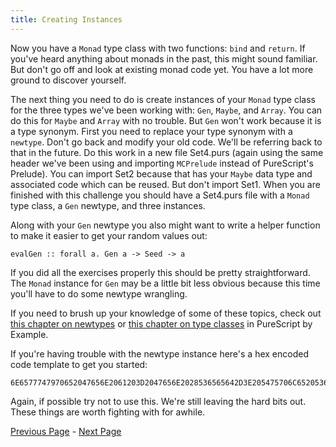 ```yaml
---
title: Creating Instances
---
```


Now you have a `Monad` type class with two functions: `bind` and `return`.  If
you've heard anything about monads in the past, this might sound familiar.
But don't go off and look at existing monad code yet.  You have a lot more
ground to discover yourself.

The next thing you need to do is create instances of your `Monad` type class for
the three types we've been working with: `Gen`, `Maybe`, and `Array`. You can do this for
`Maybe` and `Array` with no trouble. But `Gen` won't work because it is a type synonym.
First you need to replace your type synonym with a `newtype`. Don't go back and
modify your old code. We'll be referring back to that in the future. Do this
work in a new file Set4.purs (again using the same header we've been using and
importing `MCPrelude` instead of PureScript's Prelude). You can import Set2 because
that has your `Maybe` data type and associated code which can be reused. But don't
import Set1. When you are finished with this challenge you should have a Set4.purs
file with a `Monad` type class, a `Gen` newtype, and three instances.

Along with your `Gen` newtype you also might want to write a helper function to
make it easier to get your random values out:

    evalGen :: forall a. Gen a -> Seed -> a

If you did all the exercises properly this should be pretty straightforward. The
`Monad` instance for `Gen` may be a little bit less obvious because this time you'll
have to do some newtype wrangling.

If you need to brush up your knowledge of some of these topics, check out [this
chapter on
newtypes](https://book.purescript.org/chapter5.html?highlight=newtype#newtypes)
or [this chapter on type
classes](https://book.purescript.org/chapter6.html)
in PureScript by Example.

If you're having trouble with the newtype instance here's a hex encoded code
template to get you started:

    6E6577747970652047656E2061203D2047656E2028536565642D3E205475706C6520536565642061290D0A0D0A696E7374616E6365206D6F6E616447656E203A3A204D6F6E61642047656E2077686572650D0A202072657475726E203D202E2E2E0D0A202062696E64203D202E2E2E

Again, if possible try not to use this. We're still leaving the hard bits out.
These things are worth fighting with for awhile.

[Previous Page](ex4-3.html) - [Next Page](ex4-5.html)
